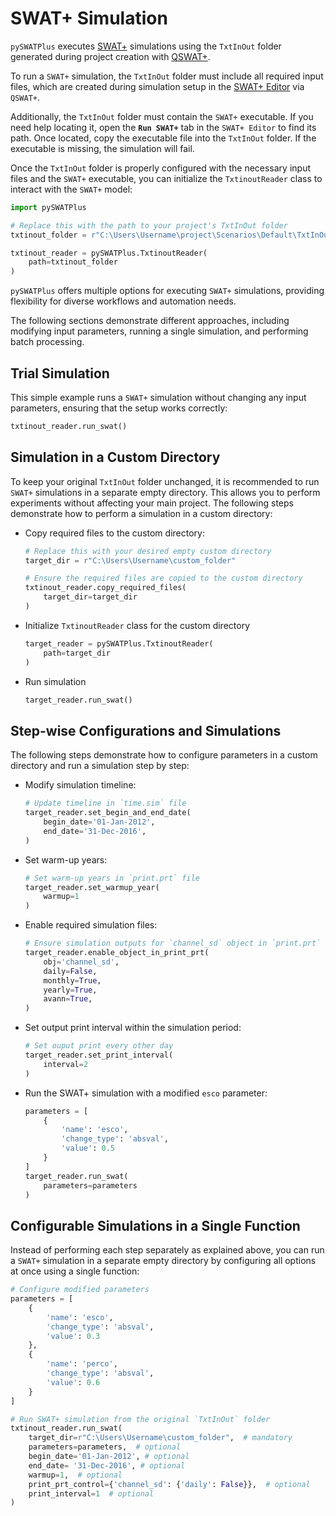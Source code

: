 # SWAT+ Simulation

`pySWATPlus` executes [SWAT+](https://swat.tamu.edu/software/plus/) simulations using the `TxtInOut` folder generated during project creation with [QSWAT+](https://github.com/swat-model/QSWATPlus).

To run a `SWAT+` simulation, the `TxtInOut` folder must include all required input files, which are created during simulation setup in the [SWAT+ Editor](https://github.com/swat-model/swatplus-editor) via `QSWAT+`.

Additionally, the `TxtInOut` folder must contain the `SWAT+` executable. If you need help locating it, open the **`Run SWAT+`** tab in the `SWAT+ Editor` to find its path. Once located, copy the executable file into the `TxtInOut` folder. If the executable is missing, the simulation will fail.

Once the `TxtInOut` folder is properly configured with the necessary input files and the `SWAT+` executable, you can initialize the `TxtinoutReader` class to interact with the `SWAT+` model:

```python
import pySWATPlus

# Replace this with the path to your project's TxtInOut folder
txtinout_folder = r"C:\Users\Username\project\Scenarios\Default\TxtInOut"

txtinout_reader = pySWATPlus.TxtinoutReader(
    path=txtinout_folder
)
```

`pySWATPlus` offers multiple options for executing `SWAT+` simulations, providing flexibility for diverse workflows and automation needs.

The following sections demonstrate different approaches, including modifying input parameters, running a single simulation, and performing batch processing.


## Trial Simulation

This simple example runs a `SWAT+` simulation without changing any input parameters, ensuring that the setup works correctly:


```python
txtinout_reader.run_swat()
```

## Simulation in a Custom Directory

To keep your original `TxtInOut` folder unchanged, it is recommended to run `SWAT+` simulations in a separate empty directory. This allows you to perform experiments without affecting your main project. The following steps demonstrate how to perform a simulation in a custom directory:


- Copy required files to the custom directory:

    ```python
    # Replace this with your desired empty custom directory
    target_dir = r"C:\Users\Username\custom_folder" 

    # Ensure the required files are copied to the custom directory
    txtinout_reader.copy_required_files(
        target_dir=target_dir
    )
    ```

- Initialize `TxtinoutReader` class for the custom directory

    ```python
    target_reader = pySWATPlus.TxtinoutReader(
        path=target_dir
    )
    ```
    
- Run simulation

    ```python
    target_reader.run_swat()
    ```

## Step-wise Configurations and Simulations


The following steps demonstrate how to configure parameters in a custom directory and run a simulation step by step:


- Modify simulation timeline:

    ```python
    # Update timeline in `time.sim` file
    target_reader.set_begin_and_end_date(
        begin_date='01-Jan-2012',
        end_date='31-Dec-2016',
    )
    ```

- Set warm-up years:

    ```python
    # Set warm-up years in `print.prt` file
    target_reader.set_warmup_year(
        warmup=1
    )
    ```

- Enable required simulation files:

    ```python
    # Ensure simulation outputs for `channel_sd` object in `print.prt` file  
    target_reader.enable_object_in_print_prt(
        obj='channel_sd',
        daily=False,
        monthly=True,
        yearly=True,
        avann=True,
    )
    ```
    
- Set output print interval within the simulation period:

    ```python
    # Set ouput print every other day  
    target_reader.set_print_interval(
        interval=2
    )
    ```
    
- Run the SWAT+ simulation with a modified `esco` parameter:

    ```python
    parameters = [
        {
            'name': 'esco',
            'change_type': 'absval',
            'value': 0.5
        }
    ]
    target_reader.run_swat(
        parameters=parameters
    )
    ```


## Configurable Simulations in a Single Function

Instead of performing each step separately as explained above, you can run a `SWAT+` simulation in a separate empty directory by configuring all options at once using a single function:

```python
# Configure modified parameters
parameters = [
    {
        'name': 'esco',
        'change_type': 'absval',
        'value': 0.3
    },
    {
        'name': 'perco',
        'change_type': 'absval',
        'value': 0.6
    }
]

# Run SWAT+ simulation from the original `TxtInOut` folder
txtinout_reader.run_swat(
    target_dir=r"C:\Users\Username\custom_folder",  # mandatory
    parameters=parameters,  # optional
    begin_date='01-Jan-2012', # optional
    end_date= '31-Dec-2016', # optional
    warmup=1,  # optional
    print_prt_control={'channel_sd': {'daily': False}},  # optional
    print_interval=1  # optional
)
```

